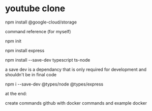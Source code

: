 # youtube clone



npm install @google-cloud/storage


command reference (for myself)

npm init

npm install express

npm install --save-dev typescript ts-node

a save dev is a dependancy that is only required for development and shouldn't be in final code

npm i --save-dev @types/node @types/express

at the end:

create commands github with docker commands and example docker